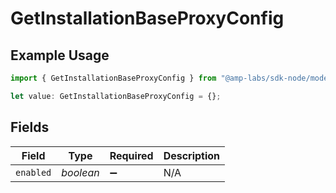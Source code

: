 # GetInstallationBaseProxyConfig

## Example Usage

```typescript
import { GetInstallationBaseProxyConfig } from "@amp-labs/sdk-node/models/operations";

let value: GetInstallationBaseProxyConfig = {};
```

## Fields

| Field              | Type               | Required           | Description        |
| ------------------ | ------------------ | ------------------ | ------------------ |
| `enabled`          | *boolean*          | :heavy_minus_sign: | N/A                |